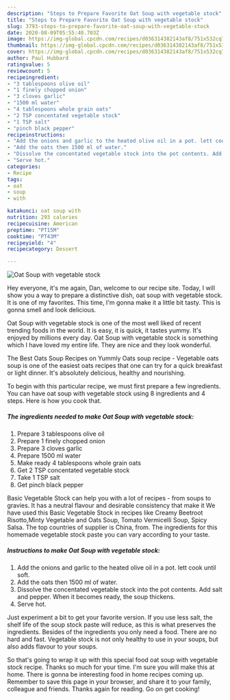 ```yaml
---
description: "Steps to Prepare Favorite Oat Soup with vegetable stock"
title: "Steps to Prepare Favorite Oat Soup with vegetable stock"
slug: 3793-steps-to-prepare-favorite-oat-soup-with-vegetable-stock
date: 2020-08-09T05:55:40.703Z
image: https://img-global.cpcdn.com/recipes/d036314382143af8/751x532cq70/oat-soup-with-vegetable-stock-recipe-main-photo.jpg
thumbnail: https://img-global.cpcdn.com/recipes/d036314382143af8/751x532cq70/oat-soup-with-vegetable-stock-recipe-main-photo.jpg
cover: https://img-global.cpcdn.com/recipes/d036314382143af8/751x532cq70/oat-soup-with-vegetable-stock-recipe-main-photo.jpg
author: Paul Hubbard
ratingvalue: 5
reviewcount: 5
recipeingredient:
- "3 tablespoons olive oil"
- "1 finely chopped onion"
- "3 cloves garlic"
- "1500 ml water"
- "4 tablespoons whole grain oats"
- "2 TSP concentated vegetable stock"
- "1 TSP salt"
- "pinch black pepper"
recipeinstructions:
- "Add the onions and garlic to the heated olive oil in a pot. lett cook until soft."
- "Add the oats then 1500 ml of water."
- "Dissolve the concentated vegetable stock into the pot contents. Add salt and pepper. When it becomes ready, the soup thickens."
- "Serve hot."
categories:
- Recipe
tags:
- oat
- soup
- with

katakunci: oat soup with 
nutrition: 293 calories
recipecuisine: American
preptime: "PT15M"
cooktime: "PT43M"
recipeyield: "4"
recipecategory: Dessert

---
```



![Oat Soup with vegetable stock](https://img-global.cpcdn.com/recipes/d036314382143af8/751x532cq70/oat-soup-with-vegetable-stock-recipe-main-photo.jpg)

Hey everyone, it's me again, Dan, welcome to our recipe site. Today, I will show you a way to prepare a distinctive dish, oat soup with vegetable stock. It is one of my favorites. This time, I'm gonna make it a little bit tasty. This is gonna smell and look delicious.

Oat Soup with vegetable stock is one of the most well liked of recent trending foods in the world. It is easy, it is quick, it tastes yummy. It's enjoyed by millions every day. Oat Soup with vegetable stock is something which I have loved my entire life. They are nice and they look wonderful.

The Best Oats Soup Recipes on Yummly Oats soup recipe - Vegetable oats soup is one of the easiest oats recipes that one can try for a quick breakfast or light dinner. It&#39;s absolutely delicious, healthy and nourishing.


To begin with this particular recipe, we must first prepare a few ingredients. You can have oat soup with vegetable stock using 8 ingredients and 4 steps. Here is how you cook that.

<!--inarticleads1-->

##### The ingredients needed to make Oat Soup with vegetable stock:

1. Prepare 3 tablespoons olive oil
1. Prepare 1 finely chopped onion
1. Prepare 3 cloves garlic
1. Prepare 1500 ml water
1. Make ready 4 tablespoons whole grain oats
1. Get 2 TSP concentated vegetable stock
1. Take 1 TSP salt
1. Get pinch black pepper


Basic Vegetable Stock can help you with a lot of recipes - from soups to gravies. It has a neutral flavour and desirable consistency that make it We have used this Basic Vegetable Stock in recipes like Creamy Beetroot Risotto,Minty Vegetable and Oats Soup, Tomato Vermicelli Soup, Spicy Salsa. The top countries of supplier is China, from. The ingredients for this homemade vegetable stock paste you can vary according to your taste. 

<!--inarticleads2-->

##### Instructions to make Oat Soup with vegetable stock:

1. Add the onions and garlic to the heated olive oil in a pot. lett cook until soft.
1. Add the oats then 1500 ml of water.
1. Dissolve the concentated vegetable stock into the pot contents. Add salt and pepper. When it becomes ready, the soup thickens.
1. Serve hot.


Just experiment a bit to get your favorite version. If you use less salt, the shelf life of the soup stock paste will reduce, as this is what preserves the ingredients. Besides of the ingredients you only need a food. There are no hard and fast. Vegetable stock is not only healthy to use in your soups, but also adds flavour to your soups. 

So that's going to wrap it up with this special food oat soup with vegetable stock recipe. Thanks so much for your time. I'm sure you will make this at home. There is gonna be interesting food in home recipes coming up. Remember to save this page in your browser, and share it to your family, colleague and friends. Thanks again for reading. Go on get cooking!
